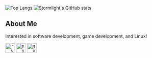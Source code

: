 ![Top Langs](https://github-readme-stats.vercel.app/api/top-langs/?username=StormLight14&theme=dark)
![Stormlight's GitHub stats](https://github-readme-stats.vercel.app/api?username=stormlight14&show_icons=true&theme=transparent)

## About Me
Interested in software development, game development, and Linux!

<code><img height="30" alt="rust" src="https://github.com/StormLight14/images/blob/main/rust-logo.png?raw=true"></code>
<code><img height="30" alt="python" src="https://github.com/StormLight14/images/blob/main/python-logo.png?raw=true"></code>
<code><img height="30" alt="godot" src="https://github.com/StormLight14/images/blob/main/godot-logo.png?raw=true"></code>
 
